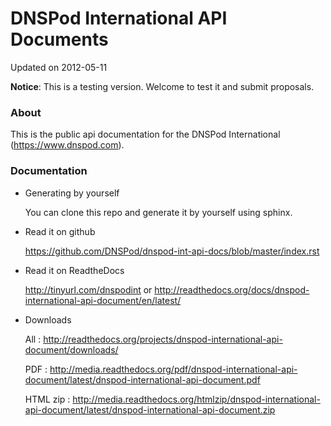 DNSPod International API Documents
==================================

Updated on 2012-05-11

**Notice**: This is a testing version. Welcome to test it and submit proposals.

### About

This is the public api documentation for the DNSPod International (https://www.dnspod.com). 

### Documentation

- Generating by yourself
  
    You can clone this repo and generate it by yourself using sphinx.
    
- Read it on github

    https://github.com/DNSPod/dnspod-int-api-docs/blob/master/index.rst

- Read it on ReadtheDocs


    http://tinyurl.com/dnspodint or http://readthedocs.org/docs/dnspod-international-api-document/en/latest/

- Downloads

    All : http://readthedocs.org/projects/dnspod-international-api-document/downloads/
    
    PDF : http://media.readthedocs.org/pdf/dnspod-international-api-document/latest/dnspod-international-api-document.pdf
    
    HTML zip : http://media.readthedocs.org/htmlzip/dnspod-international-api-document/latest/dnspod-international-api-document.zip
    